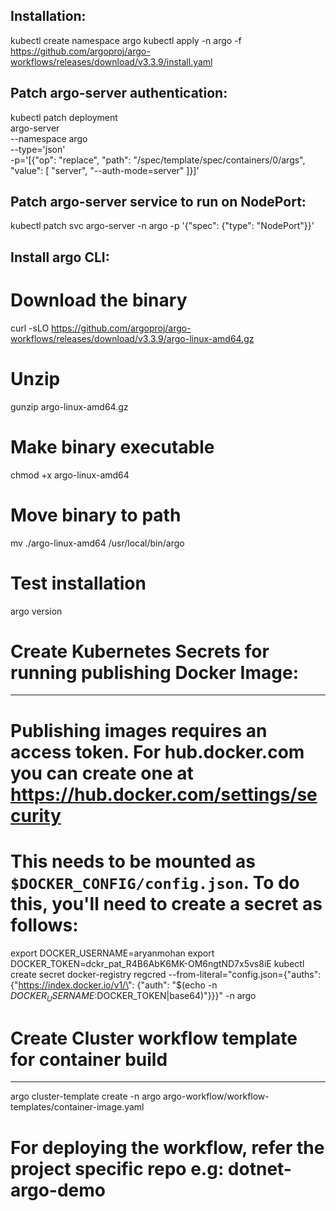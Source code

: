 Installation:
--------------

kubectl create namespace argo
kubectl apply -n argo -f https://github.com/argoproj/argo-workflows/releases/download/v3.3.9/install.yaml


Patch argo-server authentication:
----------------------------------

kubectl patch deployment \
  argo-server \
  --namespace argo \
  --type='json' \
  -p='[{"op": "replace", "path": "/spec/template/spec/containers/0/args", "value": [
  "server",
  "--auth-mode=server"
]}]'


Patch argo-server service to run on NodePort:
----------------------------------------------

kubectl patch svc argo-server -n argo -p '{"spec": {"type": "NodePort"}}'


Install argo CLI:
------------------

# Download the binary
curl -sLO https://github.com/argoproj/argo-workflows/releases/download/v3.3.9/argo-linux-amd64.gz

# Unzip
gunzip argo-linux-amd64.gz

# Make binary executable
chmod +x argo-linux-amd64

# Move binary to path
mv ./argo-linux-amd64 /usr/local/bin/argo

# Test installation
argo version


# Create Kubernetes Secrets for running publishing Docker Image:
----------------------------------------------------------------

# Publishing images requires an access token. For hub.docker.com you can create one at https://hub.docker.com/settings/security
# This needs to be mounted as `$DOCKER_CONFIG/config.json`. To do this, you'll need to create a secret as follows:

export DOCKER_USERNAME=aryanmohan
export DOCKER_TOKEN=dckr_pat_R4B6AbK6MK-OM6ngtND7x5vs8iE
kubectl create secret docker-registry regcred --from-literal="config.json={\"auths\": {\"https://index.docker.io/v1/\": {\"auth\": \"$(echo -n $DOCKER_USERNAME:$DOCKER_TOKEN|base64)\"}}}" -n argo


# Create Cluster workflow template for container build
-------------------------------------------------------

argo cluster-template create -n argo argo-workflow/workflow-templates/container-image.yaml


# For deploying the workflow, refer the project specific repo e.g: dotnet-argo-demo